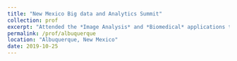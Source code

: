 ```yaml
---
title: "New Mexico Big data and Analytics Summit"
collection: prof
excerpt: "Attended the *Image Analysis* and *Biomedical* applications tracks."
permalink: /prof/albuquerque
location: "Albuquerque, New Mexico"
date: 2019-10-25
---
```

